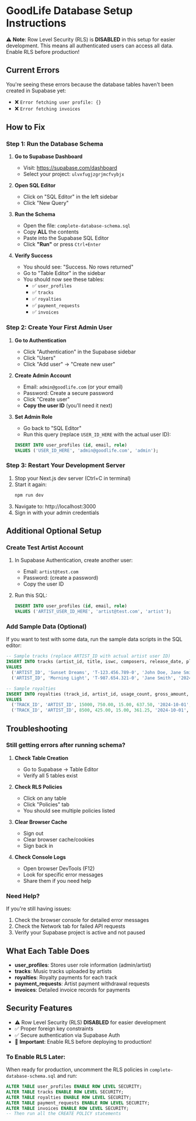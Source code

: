 # GoodLife Database Setup Instructions

⚠️ **Note**: Row Level Security (RLS) is **DISABLED** in this setup for easier development. This means all authenticated users can access all data. Enable RLS before production!

## Current Errors

You're seeing these errors because the database tables haven't been created in Supabase yet:
- ❌ `Error fetching user profile: {}`
- ❌ `Error fetching invoices`

## How to Fix

### Step 1: Run the Database Schema

1. **Go to Supabase Dashboard**
   - Visit: https://supabase.com/dashboard
   - Select your project: `ulvxfugjzgrjmcfvybjx`

2. **Open SQL Editor**
   - Click on "SQL Editor" in the left sidebar
   - Click "New Query"

3. **Run the Schema**
   - Open the file: `complete-database-schema.sql`
   - Copy **ALL** the contents
   - Paste into the Supabase SQL Editor
   - Click **"Run"** or press `Ctrl+Enter`

4. **Verify Success**
   - You should see: "Success. No rows returned"
   - Go to "Table Editor" in the sidebar
   - You should now see these tables:
     - ✅ `user_profiles`
     - ✅ `tracks`
     - ✅ `royalties`
     - ✅ `payment_requests`
     - ✅ `invoices`

### Step 2: Create Your First Admin User

1. **Go to Authentication**
   - Click "Authentication" in the Supabase sidebar
   - Click "Users"
   - Click "Add user" → "Create new user"

2. **Create Admin Account**
   - Email: `admin@goodlife.com` (or your email)
   - Password: Create a secure password
   - Click "Create user"
   - **Copy the user ID** (you'll need it next)

3. **Set Admin Role**
   - Go back to "SQL Editor"
   - Run this query (replace `USER_ID_HERE` with the actual user ID):
   
   ```sql
   INSERT INTO user_profiles (id, email, role)
   VALUES ('USER_ID_HERE', 'admin@goodlife.com', 'admin');
   ```

### Step 3: Restart Your Development Server

1. Stop your Next.js dev server (Ctrl+C in terminal)
2. Start it again:
   ```bash
   npm run dev
   ```
3. Navigate to: http://localhost:3000
4. Sign in with your admin credentials

## Additional Optional Setup

### Create Test Artist Account

1. In Supabase Authentication, create another user:
   - Email: `artist@test.com`
   - Password: (create a password)
   - Copy the user ID

2. Run this SQL:
   ```sql
   INSERT INTO user_profiles (id, email, role)
   VALUES ('ARTIST_USER_ID_HERE', 'artist@test.com', 'artist');
   ```

### Add Sample Data (Optional)

If you want to test with some data, run the sample data scripts in the SQL editor:

```sql
-- Sample tracks (replace ARTIST_ID with actual artist user ID)
INSERT INTO tracks (artist_id, title, iswc, composers, release_date, platform, territory)
VALUES 
  ('ARTIST_ID', 'Sunset Dreams', 'T-123.456.789-0', 'John Doe, Jane Smith', '2024-01-15', 'Spotify', 'Global'),
  ('ARTIST_ID', 'Morning Light', 'T-987.654.321-0', 'Jane Smith', '2024-03-20', 'Apple Music', 'US');

-- Sample royalties
INSERT INTO royalties (track_id, artist_id, usage_count, gross_amount, admin_percent, net_amount, broadcast_date, exploitation_source_name, territory)
VALUES
  ('TRACK_ID', 'ARTIST_ID', 15000, 750.00, 15.00, 637.50, '2024-10-01', 'Spotify', 'US'),
  ('TRACK_ID', 'ARTIST_ID', 8500, 425.00, 15.00, 361.25, '2024-10-01', 'Apple Music', 'Global');
```

## Troubleshooting

### Still getting errors after running schema?

1. **Check Table Creation**
   - Go to Supabase → Table Editor
   - Verify all 5 tables exist

2. **Check RLS Policies**
   - Click on any table
   - Click "Policies" tab
   - You should see multiple policies listed

3. **Clear Browser Cache**
   - Sign out
   - Clear browser cache/cookies
   - Sign back in

4. **Check Console Logs**
   - Open browser DevTools (F12)
   - Look for specific error messages
   - Share them if you need help

### Need Help?

If you're still having issues:
1. Check the browser console for detailed error messages
2. Check the Network tab for failed API requests
3. Verify your Supabase project is active and not paused

## What Each Table Does

- **user_profiles**: Stores user role information (admin/artist)
- **tracks**: Music tracks uploaded by artists
- **royalties**: Royalty payments for each track
- **payment_requests**: Artist payment withdrawal requests
- **invoices**: Detailed invoice records for payments

## Security Features

- ⚠️  Row Level Security (RLS) **DISABLED** for easier development
- ✅ Proper foreign key constraints
- ✅ Secure authentication via Supabase Auth
- 📝 **Important**: Enable RLS before deploying to production!

### To Enable RLS Later:
When ready for production, uncomment the RLS policies in `complete-database-schema.sql` and run:
```sql
ALTER TABLE user_profiles ENABLE ROW LEVEL SECURITY;
ALTER TABLE tracks ENABLE ROW LEVEL SECURITY;
ALTER TABLE royalties ENABLE ROW LEVEL SECURITY;
ALTER TABLE payment_requests ENABLE ROW LEVEL SECURITY;
ALTER TABLE invoices ENABLE ROW LEVEL SECURITY;
-- Then run all the CREATE POLICY statements
```

